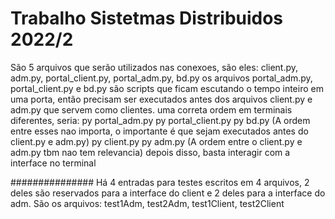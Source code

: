 # Trabalho Sistetmas Distribuidos 2022/2
São 5 arquivos que serão utilizados nas conexoes, são eles: client.py, adm.py, portal_client.py, portal_adm.py, bd.py
os arquivos portal_adm.py, portal_client.py e bd.py são scripts que ficam escutando o tempo inteiro em uma porta, então
precisam ser executados antes dos arquivos client.py e adm.py que servem como clientes.
uma correta ordem em terminais diferentes, seria:
py portal_adm.py
py portal_client.py
py bd.py
(A ordem entre esses nao importa, o importante é que sejam executados antes do client.py e adm.py)
py client.py
py adm.py
(A ordem entre o client.py e adm.py tbm nao tem relevancia)
depois disso, basta interagir com a interface no terminal

###############
Há 4 entradas para testes escritos em 4 arquivos, 2 deles são reservados para a interface do client e
2 deles para a interface do adm. São os arquivos: test1Adm, test2Adm, test1Client, test2Client
